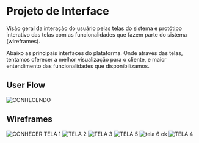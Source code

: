 
# Projeto de Interface

Visão geral da interação do usuário pelas telas do sistema e protótipo interativo das telas com as funcionalidades que fazem parte do sistema (wireframes).

Abaixo as principais interfaces do plataforma. Onde através das telas, tentamos oferecer a melhor visualização para o cliente, e maior entendimento das funcionalidades que disponibilizamos.

## User Flow
![CONHECENDO](https://user-images.githubusercontent.com/80737152/136049742-707d232c-80eb-4106-aefd-2abb7057a3d7.png)



## Wireframes

![CONHECER TELA 1](https://user-images.githubusercontent.com/80737152/137638856-cf83dc07-68d5-476a-958f-1cdf3465e1f6.png)
![TELA 2](https://user-images.githubusercontent.com/80737152/137638897-b3d73796-f723-4156-8585-069e8e78671e.png)
![TELA 3](https://user-images.githubusercontent.com/80737152/137638916-17087c62-4613-4a6a-bf34-1b9bac4ad70b.png)
![TELA 5](https://user-images.githubusercontent.com/80737152/137641993-e2bd416b-d727-4c80-ad1b-d5a2cbd29c40.png)
![tela 6 ok](https://user-images.githubusercontent.com/80737152/137746642-6e4c5770-8d91-4266-b8c1-1881d169b59a.png)
![TELA 4](https://user-images.githubusercontent.com/80737152/137640319-07410b77-5950-4b99-8129-35c41c3a7a6c.png)

